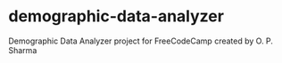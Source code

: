 # demographic-data-analyzer
Demographic Data Analyzer project for FreeCodeCamp created by O. P. Sharma
